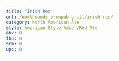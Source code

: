 ```yaml
---
title: "Irish Red"
url: /northwoods-brewpub-grill/irish-red/
category: North American Ale
style: American-Style Amber/Red Ale
abv: 0
ibu: 0
srm: 0
upc: 0
---
```


